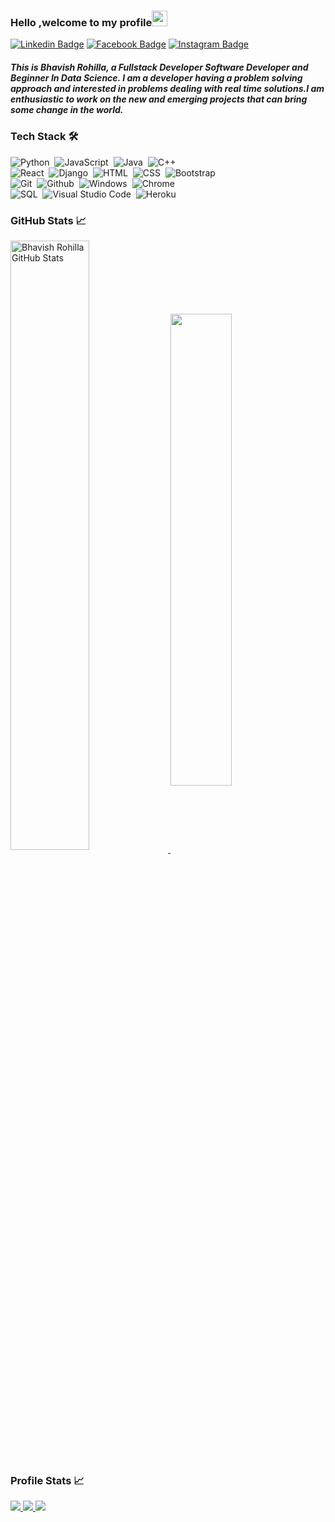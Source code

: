 ### Hello ,welcome to my profile<img src="https://media.giphy.com/media/hvRJCLFzcasrR4ia7z/giphy.gif" width="25px">
[![Linkedin Badge](https://img.shields.io/badge/-LinkedIn-333333?style=flat-square&logo=Linkedin&logoColor=white)](https://www.linkedin.com/in/bhavish-rohilla-b17a49194)
[![Facebook Badge](https://img.shields.io/badge/-Facebook-333333?style=flat-square&logo=Facebook&logoColor=white)](https://fb.me/bhavish.rohilla.844)
[![Instagram Badge](https://img.shields.io/badge/-Instagram-333333?style=flat-square&logo=Instagram&logoColor=white)](https://instagram.com/kyayaarbhavish)

##### This is Bhavish Rohilla, a Fullstack Developer Software Developer and Beginner In Data Science. I am a developer having a problem solving approach and interested in problems dealing with real time solutions.I am enthusiastic to work on the new and emerging projects that can bring some change in the world.

### Tech Stack 🛠 &nbsp;

![Python](https://img.shields.io/badge/-Python-333333?style=flat-square&logo=python&logoColor=ffffff)&nbsp;
![JavaScript](https://img.shields.io/badge/-JavaScript-333333?style=flat-square&logo=javascript&logoColor=ffffff)&nbsp;
![Java](https://img.shields.io/badge/-Java-333333?style=flat-square&logo=java&logoColor=ffffff)&nbsp;
![C++](https://img.shields.io/badge/-C++-333333?style=flat-square&logo=C%2B%2B&logoColor=ffffff)\
![React](https://img.shields.io/badge/-React-333333?style=flat-square&logo=react&logoColor=ffffff)&nbsp;
![Django](https://img.shields.io/badge/-Django-333333?style=flat-square&logo=django&logoColor=ffffff)&nbsp;
![HTML](https://img.shields.io/badge/-HTML-333333?style=flat-square&logo=HTML5&logoColor=ffffff)&nbsp;
![CSS](https://img.shields.io/badge/-CSS-333333?style=flat-square&logo=CSS3&logoColor=ffffff)&nbsp;
![Bootstrap](https://img.shields.io/badge/-Bootstrap-333333?style=flat-square&logo=bootstrap&logoColor=ffffff)\
![Git](https://img.shields.io/badge/-Git-333333?style=flat-square&logo=git&logoColor=ffffff)&nbsp;
![Github](https://img.shields.io/badge/-Github-333333?style=flat-square&logo=github&logoColor=ffffff)&nbsp;
![Windows](https://img.shields.io/badge/-Windows-333333?style=flat-square&logo=windows&logoColor=ffffff)&nbsp;
![Chrome](https://img.shields.io/badge/-Chrome-333333?style=flat-square&logo=google-chrome&logoColor=ffffff)\
![SQL](https://img.shields.io/badge/-SQL-333333?style%3Dflat-square%26logo=sql-server&logoColor=3Dffffff)&nbsp;
![Visual Studio Code](https://img.shields.io/badge/-Visual%20Studio%20Code-333333?style=flat-square&logo=visual-studio-code&logoColor=ffffff)&nbsp;
![Heroku](https://img.shields.io/badge/-Heroku-333333?style=flat-square&logo=heroku&logoColor=ffffff)


###  GitHub Stats &#x1f4c8;

<a href="https://github.com/bhavishrohilla/bhavishrohilla">
  <img align="center" width="50%" src="https://github-readme-stats.vercel.app/api?username=bhavishrohilla&show_icons=true&line_height=27&count_private=true&title_color=000000&text_color=333333&icon_color=757575&bg_color=ffffff" alt="Bhavish Rohilla GitHub Stats" />
  </a>
  <a href="https://github.com/bhavishrohilla/github-readme-stats">
  <!-- Change the `github-readme-stats.anuraghazra1.vercel.app` to `github-readme-stats.vercel.app`  -->
  <img align="center" width="44%"  src="https://github-readme-stats.anuraghazra1.vercel.app/api/top-langs/?username=bhavishrohilla&line_height=27&layout=compact&theme=radical&title_color=000000&text_color=000000&icon_color=757575&bg_color=ffffff" />
</a>


###  Profile Stats &#x1f4c8;

<p>
  <a href="https://badges.pufler.dev">
    <img src="https://badges.pufler.dev/visits/bhavishrohilla/bhavishrohilla?style=flat-square&color=black&logo=github">
  </a>
    <a href="https://badges.pufler.dev">
    <img src="https://badges.pufler.dev/years/bhavishrohilla?style=flat-square&color=black&logo=github">
  </a>
     <a href="https://badges.pufler.dev">
    <img src="https://badges.pufler.dev/commits/monthly/bhavishrohilla?style=flat-square&color=black&logo=github">
  </a>

<!--
**Rohit1204/Rohit1204** is a ✨ _special_ ✨ repository because its `README.md` (this file) appears on your GitHub profile.

Here are some ideas to get you started:

- 🔭 I’m currently working on ...
- 🌱 I’m currently learning ...
- 👯 I’m looking to collaborate on ...
- 🤔 I’m looking for help with ...
- 💬 Ask me about ...
- 📫 How to reach me: ...
- 😄 Pronouns: ...
- ⚡ Fun fact: ...
-->
